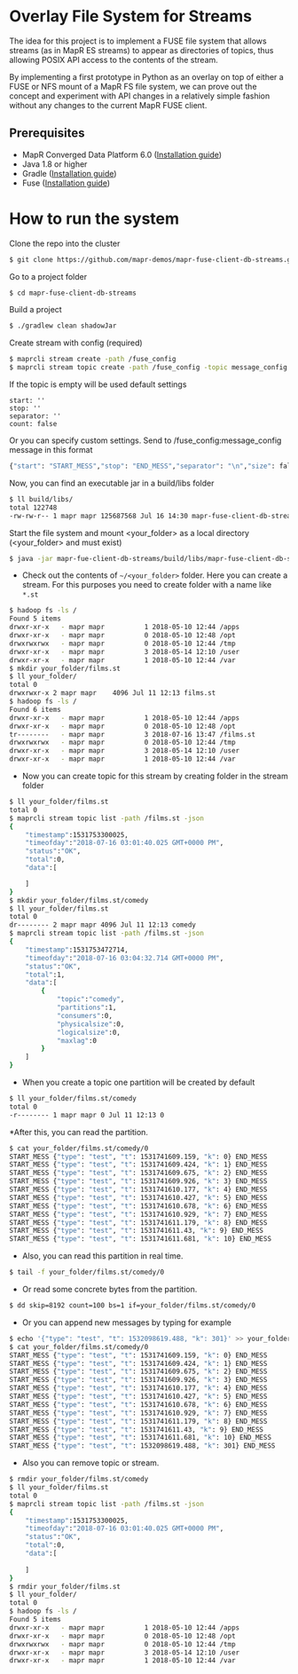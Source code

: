 # Overlay File System for Streams

The idea for this project is to implement a FUSE file system that
allows streams (as in MapR ES streams) to appear as directories of
topics, thus allowing POSIX API access to the contents of the stream.

By implementing a first prototype in Python as an overlay on top of
either a FUSE or NFS mount of a MapR FS file system, we can prove out
the concept and experiment with API changes in a relatively simple
fashion without any changes to the current MapR FUSE client.

## Prerequisites

* MapR Converged Data Platform 6.0 ([Installation guide](https://maprdocs.mapr.com/home/AdvancedInstallation/c_get_started_install.html))
* Java 1.8 or higher
* Gradle ([Installation guide](https://docs.gradle.org/current/userguide/installation.html))
* Fuse ([Installation guide](https://github.com/SerCeMan/jnr-fuse/blob/master/INSTALLATION.md))

# How to run the system

Clone the repo into the cluster

```bash
$ git clone https://github.com/mapr-demos/mapr-fuse-client-db-streams.git
```

Go to a project folder

```bash
$ cd mapr-fuse-client-db-streams
```

Build a project

```bash
$ ./gradlew clean shadowJar
```

Create stream with config (required)
```bash
$ maprcli stream create -path /fuse_config
$ maprcli stream topic create -path /fuse_config -topic message_config
```

If the topic is empty will be used default settings
```
start: ''
stop: ''
separator: ''
count: false
```

Or you can specify custom settings. Send to /fuse_config:message_config message in this format
```bash
{"start": "START_MESS","stop": "END_MESS","separator": "\n","size": false}
```

Now, you can find an executable jar in a build/libs folder

```bash
$ ll build/libs/
total 122748
-rw-rw-r-- 1 mapr mapr 125687568 Jul 16 14:30 mapr-fuse-client-db-streams-1.0-SNAPSHOT-all.jar
```

Start the file system and mount <your_folder> as a local directory (<your_folder> and <tx> must exist)

```bash
$ java -jar mapr-fue-client-db-streams/build/libs/mapr-fuse-client-db-streams-1.0-SNAPSHOT-all.jar ~/<your_folder> ~/tx
```

* Check out the contents of `~/<your_folder>` folder. Here you can create a stream. For this purposes you need
to create folder with a name like `*.st`

```bash
$ hadoop fs -ls /
Found 5 items
drwxr-xr-x   - mapr mapr          1 2018-05-10 12:44 /apps
drwxr-xr-x   - mapr mapr          0 2018-05-10 12:48 /opt
drwxrwxrwx   - mapr mapr          0 2018-05-10 12:44 /tmp
drwxr-xr-x   - mapr mapr          3 2018-05-14 12:10 /user
drwxr-xr-x   - mapr mapr          1 2018-05-10 12:44 /var
$ mkdir your_folder/films.st
$ ll your_folder/
total 0
drwxrwxr-x 2 mapr mapr    4096 Jul 11 12:13 films.st
$ hadoop fs -ls /
Found 6 items
drwxr-xr-x   - mapr mapr          1 2018-05-10 12:44 /apps
drwxr-xr-x   - mapr mapr          0 2018-05-10 12:48 /opt
tr--------   - mapr mapr          3 2018-07-16 13:47 /films.st
drwxrwxrwx   - mapr mapr          0 2018-05-10 12:44 /tmp
drwxr-xr-x   - mapr mapr          3 2018-05-14 12:10 /user
drwxr-xr-x   - mapr mapr          1 2018-05-10 12:44 /var
```

* Now you can create topic for this stream by creating folder in the stream folder

```bash
$ ll your_folder/films.st
total 0
$ maprcli stream topic list -path /films.st -json
{
	"timestamp":1531753300025,
	"timeofday":"2018-07-16 03:01:40.025 GMT+0000 PM",
	"status":"OK",
	"total":0,
	"data":[

	]
}
$ mkdir your_folder/films.st/comedy
$ ll your_folder/films.st
total 0
dr-------- 2 mapr mapr 4096 Jul 11 12:13 comedy
$ maprcli stream topic list -path /films.st -json
{
	"timestamp":1531753472714,
	"timeofday":"2018-07-16 03:04:32.714 GMT+0000 PM",
	"status":"OK",
	"total":1,
	"data":[
		{
			"topic":"comedy",
			"partitions":1,
			"consumers":0,
			"physicalsize":0,
			"logicalsize":0,
			"maxlag":0
		}
	]
}
```

* When you create a topic one partition will be created by default

```bash
$ ll your_folder/films.st/comedy
total 0
-r-------- 1 mapr mapr 0 Jul 11 12:13 0
```

*After this, you can read the partition. 

```bash
$ cat your_folder/films.st/comedy/0
START_MESS {"type": "test", "t": 1531741609.159, "k": 0} END_MESS
START_MESS {"type": "test", "t": 1531741609.424, "k": 1} END_MESS
START_MESS {"type": "test", "t": 1531741609.675, "k": 2} END_MESS
START_MESS {"type": "test", "t": 1531741609.926, "k": 3} END_MESS
START_MESS {"type": "test", "t": 1531741610.177, "k": 4} END_MESS
START_MESS {"type": "test", "t": 1531741610.427, "k": 5} END_MESS
START_MESS {"type": "test", "t": 1531741610.678, "k": 6} END_MESS
START_MESS {"type": "test", "t": 1531741610.929, "k": 7} END_MESS
START_MESS {"type": "test", "t": 1531741611.179, "k": 8} END_MESS
START_MESS {"type": "test", "t": 1531741611.43, "k": 9} END_MESS
START_MESS {"type": "test", "t": 1531741611.681, "k": 10} END_MESS
```

* Also, you can read this partition in real time.

```bash
$ tail -f your_folder/films.st/comedy/0
```

* Or read some concrete bytes from the partition.

```bash
$ dd skip=8192 count=100 bs=1 if=your_folder/films.st/comedy/0
```

* Or you can append new messages by typing for example

```bash
$ echo '{"type": "test", "t": 1532098619.488, "k": 301}' >> your_folder/films.st/comedy/0
$ cat your_folder/films.st/comedy/0
START_MESS {"type": "test", "t": 1531741609.159, "k": 0} END_MESS
START_MESS {"type": "test", "t": 1531741609.424, "k": 1} END_MESS
START_MESS {"type": "test", "t": 1531741609.675, "k": 2} END_MESS
START_MESS {"type": "test", "t": 1531741609.926, "k": 3} END_MESS
START_MESS {"type": "test", "t": 1531741610.177, "k": 4} END_MESS
START_MESS {"type": "test", "t": 1531741610.427, "k": 5} END_MESS
START_MESS {"type": "test", "t": 1531741610.678, "k": 6} END_MESS
START_MESS {"type": "test", "t": 1531741610.929, "k": 7} END_MESS
START_MESS {"type": "test", "t": 1531741611.179, "k": 8} END_MESS
START_MESS {"type": "test", "t": 1531741611.43, "k": 9} END_MESS
START_MESS {"type": "test", "t": 1531741611.681, "k": 10} END_MESS
START_MESS {"type": "test", "t": 1532098619.488, "k": 301} END_MESS
```

* Also you can remove topic or stream.

```bash
$ rmdir your_folder/films.st/comedy
$ ll your_folder/films.st
total 0
$ maprcli stream topic list -path /films.st -json
{
  	"timestamp":1531753300025,
  	"timeofday":"2018-07-16 03:01:40.025 GMT+0000 PM",
  	"status":"OK",
  	"total":0,
  	"data":[
  
  	]
}
$ rmdir your_folder/films.st
$ ll your_folder/
total 0
$ hadoop fs -ls /
Found 5 items
drwxr-xr-x   - mapr mapr          1 2018-05-10 12:44 /apps
drwxr-xr-x   - mapr mapr          0 2018-05-10 12:48 /opt
drwxrwxrwx   - mapr mapr          0 2018-05-10 12:44 /tmp
drwxr-xr-x   - mapr mapr          3 2018-05-14 12:10 /user
drwxr-xr-x   - mapr mapr          1 2018-05-10 12:44 /var
```
